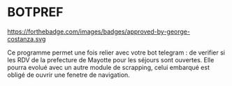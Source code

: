 # BOTPREF
https://forthebadge.com/images/badges/approved-by-george-costanza.svg

Ce programme permet une fois relier avec votre bot telegram : de verifier si les RDV de la prefecture de Mayotte pour les séjours sont ouvertes.
Elle pourra evolué avec un autre module de scrapping, celui embarqué est obligé de ouvrir une fenetre de navigation.
